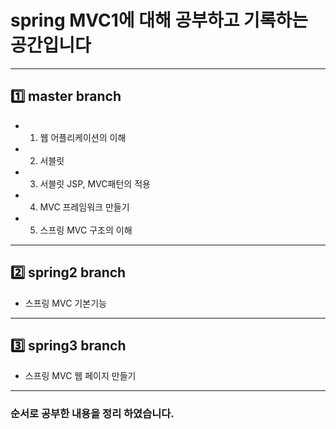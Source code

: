 # spring MVC1에 대해 공부하고 기록하는 공간입니다

------------------------------
## 1️⃣ master branch
  * 1. 웹 어플리케이션의 이해
  * 2. 서블릿
  * 3. 서블릿 JSP, MVC패턴의 적용
  * 4. MVC 프레임워크 만들기
  * 5. 스프링 MVC 구조의 이해

------------------------------
## 2️⃣ spring2 branch
  * 스프링 MVC 기본기능
  
------------------------------
## 3️⃣ spring3 branch
  * 스프링 MVC 웹 페이지 만들기
  
-------------------------------
### 순서로 공부한 내용을 정리 하였습니다.
